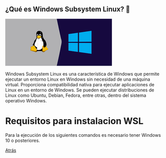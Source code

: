 
## ¿Qué es Windows Subsystem Linux? 🐧

![Texto alternativo](/img/images.png)


Windows Subsystem Linux es una característica de Windows que permite ejecutar un entorno Linux en Windows sin necesidad de una máquina virtual. Proporciona compatibilidad nativa para ejecutar aplicaciones de Linux en un entorno de Windows. Se pueden ejecutar distribuciones de Linux como Ubuntu, Debian, Fedora, entre otras, dentro del sistema operativo Windows.

# Requisitos para instalacion WSL

Para la ejecución de los siguientes comandos es necesario tener Windows 10 o posteriores.


[Atrás](README.md)
